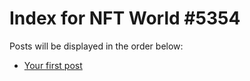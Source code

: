 # Index for NFT World #5354
Posts will be displayed in the order below:

- [Your first post](./001-first.md)

